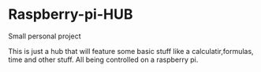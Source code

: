 # Raspberry-pi-HUB
Small personal project


This is just a hub that will feature some basic stuff like a calculatir,formulas, time and other stuff.
All being controlled on a raspberry pi.
